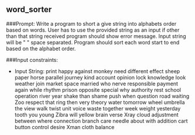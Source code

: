 ## word_sorter

###Prompt: 
Write a program to short a give string into alphabets order based on words. User has to use the provided string as an input if other than that string received program should show error message. Input string will be " " space separated. Program should sort each word start to end based on the alphabet order.

###Input constraints:
* Input String: print happy against monkey need different effect sheep paper horse parallel
journey kind account opinion lock knowledge look weather join market space married who nerve responsible payment again while rhythm prison opposite special why authority rest school operation river year shake than shame push when question road waiting Zoo respect that ring then very theory water tomorrow wheel umbrella the view walk twist unit voice waste together week weight yesterday tooth you young Zibra will yellow brain verse Xray cloud adjustment between where connection branch care needle about with addition cart button control desire Xman cloth balance



